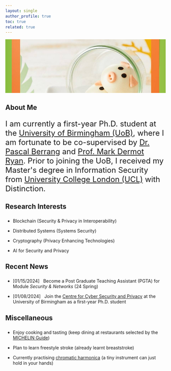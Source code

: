 ```yaml
---
layout: single
author_profile: true
toc: true
related: true
---
```


<img class="img-responsive" src="/assets/images/pig.jpg" alt=""><br>
    
## About Me

<p style="font-size:24px">
    I am currently a first-year Ph.D. student at the <a href="https://www.birmingham.ac.uk/">University of Birmingham (UoB)</a>, where I am fortunate to be co-supervised by <a href="https://pascal-berrang.de/">Dr. Pascal Berrang</a> and <a href="https://www.cs.bham.ac.uk/~mdr/">Prof. Mark Dermot Ryan</a>. Prior to joining the UoB, I received my Master's degree in Information Security from <a href="https://www.ucl.ac.uk/">University College London (UCL)</a> with Distinction.
</p>

## Research Interests

<p style="font-size:24px">

- Blockchain (Security & Privacy in Interoperability)

- Distributed Systems (Systems Security)

- Cryptography (Privacy Enhancing Technologies)

- AI for Security and Privacy

</p>

## Recent News

<p style="font-size:24px">

- \[01/15/2024\] &nbsp; Become a Post Graduate Teaching Assistant (PGTA) for Module *Security & Networks* (24 Spring)

- \[01/08/2024\] &nbsp; Join the <a href="https://www.birmingham.ac.uk/research/centre-for-cyber-security-and-privacy/index.aspx">Centre for Cyber Security and Privacy</a> at the University of Birmingham as a first-year Ph.D. student

</p>

## Miscellaneous

<p style="font-size:24px">

- Enjoy cooking and tasting (keep dining at restaurants selected by the <a href="https://guide.michelin.com/gb/en">MICHELIN Guide</a>)

- Plan to learn freestyle stroke (already learnt breaststroke)

- Currently practising <a href="https://en.wikipedia.org/wiki/Chromatic_harmonica">chromatic harmonica</a> (a tiny instrument can just hold in your hands)

</p>
